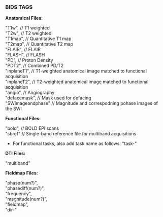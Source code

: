 <h3>BIDS TAGS</h3>

<b>Anatomical Files:</b>

"T1w",  // T1 weighted <br>
"T2w",  // T2 weighted <br>
"T1map",    // Quantitative T1 map <br>
"T2map",    // Quantitative T2 map <br>
"FLAIR",    // FLAIR <br>
"FLASH",    // FLASH <br>
"PD",   // Proton Density <br>
"PDT2", // Combined PD/T2 <br>
"inplaneT1",    // T1-weighted anatomical image matched to functional acquisition <br>
"inplaneT2",    // T2-weighted anatomical image matched to functional acquisition <br>
"angio",    // Angiography <br>
"defacemask",   // Mask used for defacing <br>
"SWImageandphase"   // Magnitude and correspodning pohase images of the SWI <br>

<b>Functional Files:</b>

"bold",     // BOLD EPI scans <br>
"sbref"     // Single-band reference file for multiband acquisitions <br>

* For functional tasks, also add task name as follows: "task-<name>"

<b>DTI Files:</b>

"multiband" <br>

<b>Fieldmap Files:</b>

"phase(num?)", <br>
"phasediff(num?)", <br>
"frequency", <br>
"magnitude(num?)", <br>
"fieldmap", <br>
"dir-<index>" <br>